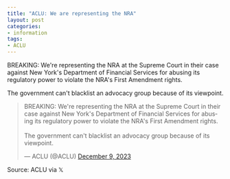 ```yaml
---
title: "ACLU: We are representing the NRA"
layout: post
categories:
- information
tags:
- ACLU
---
```


BREAKING: We're representing the NRA at the Supreme Court in their case against New York's Department of Financial Services for abusing its regulatory power to violate the NRA's First Amendment rights.

The government can't blacklist an advocacy group because of its viewpoint.

<blockquote class="twitter-tweet"><p lang="en" dir="ltr">BREAKING: We're representing the NRA at the Supreme Court in their case against New York's Department of Financial Services for abusing its regulatory power to violate the NRA's First Amendment rights.<br><br>The government can't blacklist an advocacy group because of its viewpoint.</p>&mdash; ACLU (@ACLU) <a href="https://x.com/ACLU/status/1733528454115496219">December 9, 2023</a></blockquote> <script async src="https://platform.x.com/widgets.js" charset="utf-8"></script>

Source: ACLU via &#120143;
